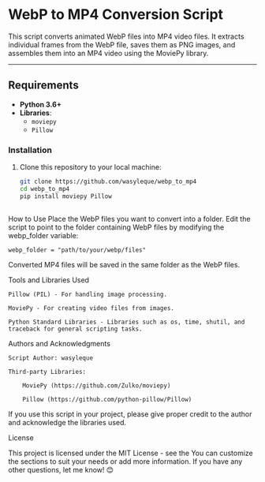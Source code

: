 # WebP to MP4 Conversion Script

This script converts animated WebP files into MP4 video files. It extracts individual frames from the WebP file, saves them as PNG images, and assembles them into an MP4 video using the MoviePy library.

---

## Requirements

- **Python 3.6+**
- **Libraries**:
  - `moviepy`
  - `Pillow`

### Installation

1. Clone this repository to your local machine:
   ```bash
   git clone https://github.com/wasyleque/webp_to_mp4
   cd webp_to_mp4
   pip install moviepy Pillow
  
How to Use
    Place the WebP files you want to convert into a folder.
    Edit the script to point to the folder containing WebP files by modifying the webp_folder variable:
    
    webp_folder = "path/to/your/webp/files"

Converted MP4 files will be saved in the same folder as the WebP files.

Tools and Libraries Used

    Pillow (PIL) - For handling image processing.

    MoviePy - For creating video files from images.

    Python Standard Libraries - Libraries such as os, time, shutil, and traceback for general scripting tasks.  

Authors and Acknowledgments

    Script Author: wasyleque

    Third-party Libraries:

        MoviePy (https://github.com/Zulko/moviepy)

        Pillow (https://github.com/python-pillow/Pillow)

If you use this script in your project, please give proper credit to the author and acknowledge the libraries used.

License

This project is licensed under the MIT License - see the 
You can customize the sections to suit your needs or add more information. If you have any other questions, let me know! 😊
